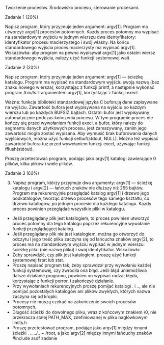 Tworzenie procesów. Środowisko procesu, sterowanie procesami.


Zadanie 1 (20%)

Napisz program, który przyjmuje jeden argument: argv[1]. Program ma utworzyć argv[1] procesów potomnych. Każdy proces potomny ma wypisać na standardowym wyjściu w jednym wierszu dwa identyfikatory: identyfikator procesu macierzystego i swój własny. Na końcu standardowego wyjścia proces macierzysty ma wypisać argv[1]. Wskazówka: aby program na pewno wypisywał argv[1] jako ostatni wiersz standardowego wyjścia, należy użyć funkcji systemowej wait.
 
Zadanie 2 (20%)

Napisz program, który przyjmuje jeden argument: argv[1] — ścieżkę katalogu. Program ma wypisać na standardowym wyjściu swoją nazwę (bez znaku nowego wiersza), korzystając z funkcji printf, a następnie wykonać program /bin/ls z argumentem argv[1], korzystając z funkcji execl.

Ważne: funkcje biblioteki standardowej języka C buforują dane zapisywane na wyjściu. Zawartość bufora jest wypisywana na wyjściu po każdym wierszu lub po każdych BUFSIZ bajtach. Ostatni bufor jest wypisywany automatycznie podczas kończenia procesu. W tym programie proces nie kończy się przed wywołaniem funkcji execl, a bufor, który należy do segmentu danych użytkowych procesu, jest zamazywany, zanim jego zawartość mogła zostać wypisana. Aby wymusić brak buforowania danych wyjściowych, można użyć funkcji setbuf(stdout, NULL). Można też wypisać zawartość bufora tuż przed wywołaniem funkcji execl, używając funkcji fflush(stdout).

Proszę przetestować program, podając jako argv[1] katalogi zawierające 0 plików, kilka plików i wiele plików.

Zadanie 3 (60%)

3. Napisz program, którzy przyjmuje dwa argumenty: argv[1] — ścieżkę katalogu i argv[2] — łańcuch znaków nie dłuższy niż 255 bajtów. Program ma rekurencyjnie przeglądać katalog argv[1] i drzewo jego podkatalogów, tworząc drzewo procesów tego samego kształtu, co drzewo katalogów, po jednym procesie dla każdego katalogu. Każdy proces powinien przeglądać wszystkie pliki w katalogu.
- Jeśli przeglądany plik jest katalogiem, to proces powinien utworzyć proces potomny dla tego katalogu poprzez rekurencyjne wywołanie funkcji przeglądającej katalog.
- Jeśli przeglądany plik nie jest katalogiem, można go otworzyć do odczytu i jego treść pliku zaczyna się od łańcucha znaków argv[2], to proces ma na standardowym wyjściu wypisać w jednym wierszu: ścieżkę pliku (nie nazwę pliku) i swój identyfikator.
Wskazówki:
- Żeby sprawdzić, czy plik jest katalogiem, proszę użyć funkcji systemowej fstat lub stat.
- Proszę napisać program tak, żeby sprawdzał przy wywołaniu każdej funkcji systemowej, czy zwróciła ona błąd. Jeśli błąd uniemożliwia dalsze działanie programu, powinien on wypisać rodzaj błędu, korzystając z funkcji perror, i zakończyć działanie.
- Przy wywołaniach rekurencyjnych proszę pomijać katalogi . i .., ale nie pomijać pozostałych katalogów ani plików zwykłych, których nazwa zaczyna się od kropki.
- Procesy nie muszą czekać na zakończenie swoich procesów potomnych.
- Długość ścieżki do dowolnego pliku, wraz z końcowym znakiem \0, nie przekracza stałej PATH_MAX, zdefiniowanej w pliku nagłówkowym limits.h
- Proszę przetestować program, podając jako argv[1] między innymi ścieżki . .. ../.. ~ /root, a jako argv[2] między innymi łańcuchy znaków \#include asdf zadanie
